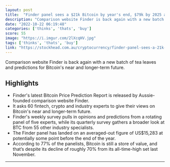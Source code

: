 ```yaml
---
layout: post
title:  "Finder panel sees a $21k Bitcoin by year's end, $79k by 2025 and generally thinks it's time to buy or HODL - Stockhead"
description: "Comparison website Finder is back again with a new batch of tea leaves and predictions for Bitcoin's near and longer-term future."
date: "2022-10-22 06:19:48"
categories: ['thinks', 'thats', 'buy']
score: 55
image: "https://i.imgur.com/2lXcqHV.jpg"
tags: ['thinks', 'thats', 'buy']
link: "https://stockhead.com.au/cryptocurrency/finder-panel-sees-a-21k-bitcoin-by-years-end-79k-by-2025-and-generally-thinks-its-time-to-buy-or-hodl/"
---
```


Comparison website Finder is back again with a new batch of tea leaves and predictions for Bitcoin's near and longer-term future.

## Highlights

- Finder's latest Bitcoin Price Prediction Report is released by Aussie-founded comparison website Finder.
- It asks 60 fintech, crypto and industry experts to give their views on Bitcoin's near and longer-term future.
- Finder's weekly survey pulls in opinions and predictions from a rotating panel of five experts, while its quarterly survey gathers a broader look at BTC from 55 other industry specialists.
- The Finder panel has landed on an averaged-out figure of US$15,283 at potentially some point before the end of the year.
- According to 77% of the panelists, Bitcoin is still a store of value, and that’s despite its decline of roughly 70% from its all-time-high set last November.

---
